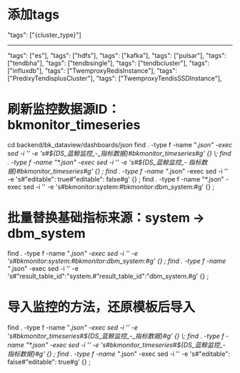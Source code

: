 # 添加tags

"tags": ["{cluster_type}"]
___________________________________
"tags": ["es"],
"tags": ["hdfs"],
"tags": ["kafka"],
"tags": ["pulsar"],
"tags": ["tendbha"],
"tags": ["tendbsingle"],
"tags": ["tendbcluster"],
"tags": ["influxdb"],
"tags": ["TwemproxyRedisInstance"],
"tags": ["PredixyTendisplusCluster"],
"tags": ["TwemproxyTendisSSDInstance"],

# 刷新监控数据源ID：bkmonitor_timeseries
cd backend/bk_dataview/dashboards/json
find . -type f -name "*.json" -exec sed -i '' -e 's#${DS_蓝鲸监控_-_指标数据}#bkmonitor_timeseries#g' {} \;
find . -type f -name "*.json" -exec sed -i '' -e 's#${DS_蓝鲸监控_- 指标数据}#bkmonitor_timeseries#g' {} \;
find . -type f -name "*.json" -exec sed -i '' -e 's#"editable": true#"editable": false#g' {} \;
find . -type f -name "*.json" -exec sed -i '' -e 's#bkmonitor:system:#bkmonitor:dbm_system:#g' {} \;
# 批量替换基础指标来源：system -> dbm_system
find . -type f -name "*.json" -exec sed -i '' -e 's#bkmonitor:system:#bkmonitor:dbm_system:#g' {} \;
find . -type f -name "*.json" -exec sed -i '' -e 's#"result_table_id":"system.#"result_table_id":"dbm_system.#g' {} \;

# 导入监控的方法，还原模板后导入
find . -type f -name "*.json" -exec sed -i '' -e 's#bkmonitor_timeseries#${DS_蓝鲸监控_-_指标数据}#g' {} \;
find . -type f -name "*.json" -exec sed -i '' -e 's#bkmonitor_timeseries#${DS_蓝鲸监控_- 指标数据}#g' {} \;
find . -type f -name "*.json" -exec sed -i '' -e 's#"editable": false#"editable": true#g' {} \;